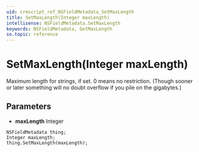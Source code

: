 ```yaml
---
uid: crmscript_ref_NSFieldMetadata_SetMaxLength
title: SetMaxLength(Integer maxLength)
intellisense: NSFieldMetadata.SetMaxLength
keywords: NSFieldMetadata, GetMaxLength
so.topic: reference
---
```


# SetMaxLength(Integer maxLength)

Maximum length for strings, if set. 0 means no restriction. (Though sooner or later something will no doubt overflow if you pile on the gigabytes.)

## Parameters

* **maxLength** Integer

```crmscript
NSFieldMetadata thing;
Integer maxLength;
thing.SetMaxLength(maxLength);
```

